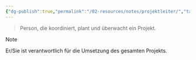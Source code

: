 ```yaml
---
{"dg-publish":true,"permalink":"/02-resources/notes/projektleiter/","tags":["GFN/prüfungsrelevant/AP1/vorbereitung"],"updated":"2025-03-12T10:39:30.036+01:00"}
---
```


>Person, die koordiniert, plant und überwacht ein Projekt.

>[!note] 
>Er/Sie ist verantwortlich für die Umsetzung des gesamten Projekts.